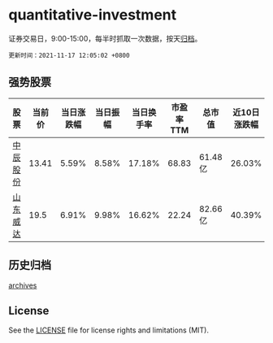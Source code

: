 # quantitative-investment

证券交易日，9:00-15:00，每半时抓取一次数据，按天[归档](archives)。

`更新时间：2021-11-17 12:05:02 +0800`

## 强势股票

|股票|当前价|当日涨跌幅|当日振幅|当日换手率|市盈率TTM|总市值|近10日涨跌幅|
|----|----|----|----|----|----|----|----|
|[中辰股份](https://xueqiu.com/S/SZ300933)|13.41|5.59%|8.58%|17.18%|68.83|61.48亿|26.03%|
|[山东威达](https://xueqiu.com/S/SZ002026)|19.5|6.91%|9.98%|16.62%|22.24|82.66亿|40.39%|

## 历史归档

[archives](archives)

## License

See the [LICENSE](LICENSE) file for license rights and limitations (MIT).